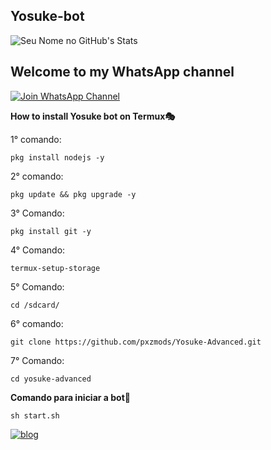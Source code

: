 ## Yosuke-bot

![Seu Nome no GitHub's Stats](https://github-readme-stats.vercel.app/api?username=pxzmods&theme=dark&show_icons=true)

## Welcome to my WhatsApp channel
[![Join WhatsApp Channel](https://img.shields.io/badge/Join-WhatsApp-green?style=for-the-badge&logo=whatsapp)](https://whatsapp.com/channel/0029VbAshx2J3juyl15Rh41j)


**How to install Yosuke bot on Termux🎭**

1° comando: 

```
pkg install nodejs -y
```

2° comando:
```
pkg update && pkg upgrade -y
```

3° Comando:
```
pkg install git -y
```

4° Comando:
```
termux-setup-storage
```

5° Comando:
```
cd /sdcard/
```

6° comando:
```
git clone https://github.com/pxzmods/Yosuke-Advanced.git
```

7° Comando:
```
cd yosuke-advanced
```

**Comando para iniciar a bot🔐**
```
sh start.sh
```

[![blog](https://img.shields.io/badge/YouTube-FF0000?style=for-the-badge&logo=youtube&logoColor=white)](https://www.youtube.com/@Pxzmodstutorial)
